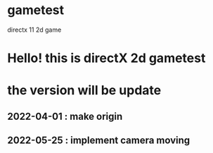 # gametest
directx 11 2d game

# Hello! this is directX 2d gametest
# the version will be update

## 2022-04-01 : make origin
## 2022-05-25 : implement camera moving
